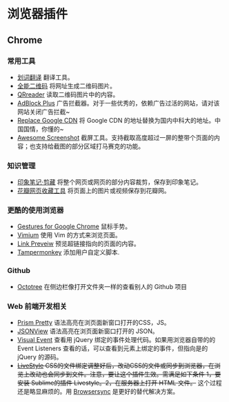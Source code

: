 # 浏览器插件
## Chrome
### 常用工具
* [划词翻译](https://chrome.google.com/webstore/detail/划词翻译/ikhdkkncnoglghljlkmcimlnlhkeamad) 翻译工具。
* [全能二维码](https://chrome.google.com/webstore/detail/ejadepcppnegmgmndhbhpaicoffamngd) 将网址生成二维码图片。
* [QRreader](https://chrome.google.com/webstore/detail/qrreader-beta/bfdjglobiolninfgldchakgfldifphic) 读取二维码图片中的内容。
* [AdBlock Plus](https://chrome.google.com/webstore/detail/adblock-plus/cfhdojbkjhnklbpkdaibdccddilifddb) 广告拦截器。对于一些优秀的，依赖广告过活的网站，请对该网站关闭广告拦截~
* [Replace Google CDN](https://chrome.google.com/webstore/detail/kpampjmfiopfpkkepbllemkibefkiice?utm_source=chrome-app-launcher-info-dialog) 将 Google CDN 的地址替换为国内中科大的地址。中国国情，你懂的~
* [Awesome Screenshot](https://chrome.google.com/webstore/detail/awesome-screenshot-screen/nlipoenfbbikpbjkfpfillcgkoblgpmj) 截屏工具。支持截取高度超过一屏的整带个页面的内容；也支持给截图的部分区域打马赛克的功能。

### 知识管理
* [印象笔记·剪藏](https://chrome.google.com/webstore/detail/evernote-web-clipper/pioclpoplcdbaefihamjohnefbikjilc) 将整个网页或网页的部分内容裁剪，保存到印象笔记。
* [花瓣网页收藏工具](https://chrome.google.com/webstore/detail/%E8%8A%B1%E7%93%A3%E7%BD%91%E9%A1%B5%E6%94%B6%E8%97%8F%E5%B7%A5%E5%85%B7/imamemhokkdleoelohnmkimbmpfglcil) 将页面上的图片或视频保存到花瓣网。

### 更酷的使用浏览器
* [Gestures for Google Chrome](https://chrome.google.com/webstore/detail/gestures-for-google-chrom/jpkfjicglakibpenojifdiepckckakgk) 鼠标手势。
* [Vimium](https://chrome.google.com/webstore/detail/vimium/dbepggeogbaibhgnhhndojpepiihcmeb) 使用 Vim 的方式来浏览页面。
* [Link Preveiw](https://chrome.google.com/webstore/detail/link-previews/hlbhbhdjmllabhmeoehogilodnpbmhgj) 预览超链接指向的页面的内容。
* [Tampermonkey](https://chrome.google.com/webstore/detail/tampermonkey/dhdgffkkebhmkfjojejmpbldmpobfkfo/) 添加用户自定义脚本.

### Github
* [Octotree](https://chrome.google.com/webstore/detail/octotree/bkhaagjahfmjljalopjnoealnfndnagc) 在侧边栏像打开文件夹一样的查看别人的 Github 项目

### Web 前端开发相关
* [Prism Pretty](https://chrome.google.com/webstore/detail/prism-pretty/hjjcdjnncffbbhlglkipjhljmocnehim) 语法高亮在浏页面新窗口打开的CSS，JS。
* [JSONView](https://chrome.google.com/webstore/detail/jsonview/chklaanhfefbnpoihckbnefhakgolnmc) 语法高亮在浏页面新窗口打开的 JSON。
* [Visual Event](https://chrome.google.com/webstore/detail/visual-event/pbmmieigblcbldgdokdjpioljjninaim) 查看用 jQuery 绑定的事件处理代码。如果用浏览器自带的的 Event Listeners 查看的话，可以查看到元素上绑定的事件，但指向是的 jQuery 的源码。
* ~~[LiveStyle](http://livestyle.emmet.io/install/) CSS的文件绑定调整好后，改动CSS的文件或同步到浏览器，在浏览上改动也会同步到文件。注意，要让这个插件生效。需满足如下条件 1，要 安装 Sublime的插件 Livestyle。2，在服务器上打开 HTML 文件。~~ 这个过程还是略显麻烦的。用 [Browsersync](https://www.browsersync.io/) 是更好的替代解决方案。


